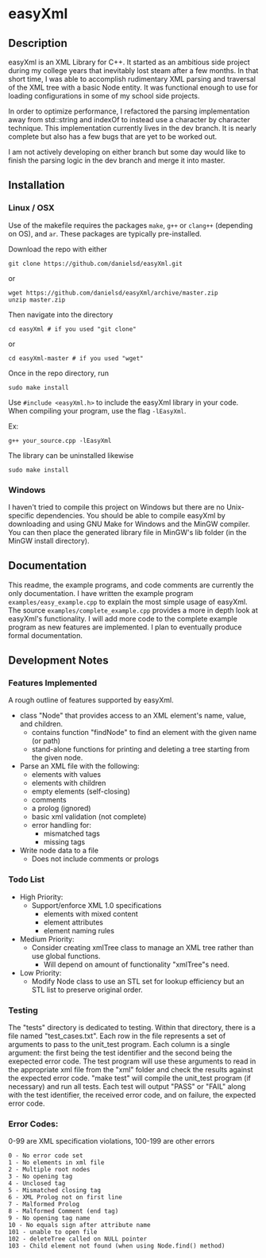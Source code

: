 # easyXml

## Description

easyXml is an XML Library for C++. It started as an ambitious side project during my college years that inevitably lost steam after a few months. In that short time, I was able to accomplish rudimentary XML parsing and traversal of the XML tree with a basic Node entity. It was functional enough to use for loading configurations in some of my school side projects.

In order to optimize performance, I refactored the parsing implementation away from std::string and indexOf to instead use a character by character technique. This implementation currently lives in the dev branch. It is nearly complete but also has a few bugs that are yet to be worked out. 

I am not actively developing on either branch but some day would like to finish the parsing logic in the dev branch and merge it into master.

## Installation

### Linux / OSX

Use of the makefile requires the packages <code>make</code>, <code>g++</code> or <code>clang++</code> (depending on OS), and <code>ar</code>. These packages are typically pre-installed.

Download the repo with either

    git clone https://github.com/danielsd/easyXml.git

or

    wget https://github.com/danielsd/easyXml/archive/master.zip
    unzip master.zip

Then navigate into the directory

    cd easyXml # if you used "git clone"

or

    cd easyXml-master # if you used "wget"

Once in the repo directory, run

    sudo make install
    
Use <code>#include &lt;easyXml.h&gt;</code> to include the easyXml library in your code. When compiling your program, use the flag <code>-lEasyXml</code>.
    
Ex:

    g++ your_source.cpp -lEasyXml

The library can be uninstalled likewise

    sudo make install

### Windows

I haven't tried to compile this project on Windows but there are no Unix-specific dependencies. You should be able to compile easyXml by downloading and using GNU Make for Windows and the MinGW compiler. You can then place the generated library file in MinGW's lib folder (in the MinGW install directory).
    
## Documentation

This readme, the example programs, and code comments are currently the only documentation. I have written the example program <code>examples/easy_example.cpp</code> to explain the most simple usage of easyXml. The source <code>examples/complete_example.cpp</code> provides a more in depth look at easyXml's functionality. I will add more code to the complete example program as new features are implemented. I plan to eventually produce formal documentation.

## Development Notes

### Features Implemented
A rough outline of features supported by easyXml.

  * class "Node" that provides access to an XML element's name, value, and children.
    * contains function "findNode" to find an element with the given name (or path)
    * stand-alone functions for printing and deleting a tree starting from the given node.
  * Parse an XML file with the following:
    * elements with values
    * elements with children
    * empty elements (self-closing)
    * comments
    * a prolog (ignored)
    * basic xml validation (not complete)
    * error handling for:
      * mismatched tags
      * missing tags
  * Write node data to a file
    * Does not include comments or prologs

### Todo List
  * High Priority:
    * Support/enforce XML 1.0 specifications
      * elements with mixed content
      * element attributes
      * element naming rules
  * Medium Priority:
    * Consider creating xmlTree class to manage an XML tree rather than use global functions.
      * Will depend on amount of functionality "xmlTree"s need.
  * Low Priority:
    * Modify Node class to use an STL set for lookup efficiency but an STL list to preserve original order.

### Testing
The "tests" directory is dedicated to testing. Within that directory, there is a file named "test_cases.txt". Each row in the file represents a set of arguments to pass to the unit_test program. Each column is a single argument: the first being the test identifier and the second being the exepected error code. The test program will use these arguments to read in the appropriate xml file from the "xml" folder and check the results against the expected error code. "make test" will compile the unit_test program (if necessary) and run all tests. Each test will output "PASS" or "FAIL" along with the test identifier, the received error code, and on failure, the expected error code.

### Error Codes:
0-99 are XML specification violations, 100-199 are other errors

    0 - No error code set
    1 - No elements in xml file
    2 - Multiple root nodes
    3 - No opening tag
    4 - Unclosed tag
    5 - Mismatched closing tag
    6 - XML Prolog not on first line
    7 - Malformed Prolog
    8 - Malformed Comment (end tag)
    9 - No opening tag name
    10 - No equals sign after attribute name
    101 - unable to open file
    102 - deleteTree called on NULL pointer
    103 - Child element not found (when using Node.find() method)
